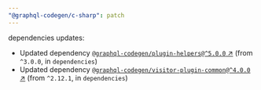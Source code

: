 ```yaml
---
"@graphql-codegen/c-sharp": patch
---
```

dependencies updates:
  - Updated dependency [`@graphql-codegen/plugin-helpers@^5.0.0` ↗︎](https://www.npmjs.com/package/@graphql-codegen/plugin-helpers/v/5.0.0) (from `^3.0.0`, in `dependencies`)
  - Updated dependency [`@graphql-codegen/visitor-plugin-common@^4.0.0` ↗︎](https://www.npmjs.com/package/@graphql-codegen/visitor-plugin-common/v/4.0.0) (from `^2.12.1`, in `dependencies`)
